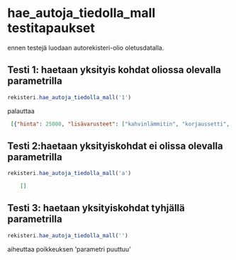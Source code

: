 # hae_autoja_tiedolla_mall testitapaukset

ennen testejä luodaan autorekisteri-olio oletusdatalla.

## Testi 1: haetaan yksityis kohdat oliossa olevalla parametrilla

```js
rekisteri.hae_autoja_tiedolla_mall('1')

```

palauttaa 
```json
 [{"hinta": 25000, "lisävarusteet": ["kahvinlämmitin", "korjaussetti", "tutka"], "malli": "GT", "merkki": "Menopeli", "numero": 1, "teho": 10, "yksityiskohdat": {"huomautus": "-", "kulutusSatasella": 1, "voimanlähde": "Bensiini"}}]
```

## Testi 2:haetaan yksityiskohdat ei olissa olevalla parametrilla
```js
rekisteri.hae_autoja_tiedolla_mall('a')

```


```json
    []
```

## Testi 3: haetaan yksityiskohdat tyhjällä parametrilla

```js
rekisteri.hae_autoja_tiedolla_mall('')

```

aiheuttaa poikkeuksen 'parametri puuttuu'
